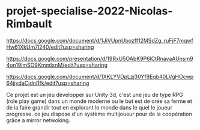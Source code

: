 # projet-specialise-2022-Nicolas-Rimbault

https://docs.google.com/document/d/1JiVUpnUbozff12MSdZg_ruFjF7mqwfHw61XkUm7l240/edit?usp=sharing

https://docs.google.com/presentation/d/19RxU5OAbK9P6lCtRnavaAUnsm94on19lmSO9KmmIxnM/edit?usp=sharing

https://docs.google.com/document/d/1XKLYVDpLzj30Yf9Eqb40LVgHOcwp64jjvdaCjdni1fk/edit?usp=sharing

Ce projet est un jeu développer sur Unity 3d, c'est une jeu de type RPG (role play game) dans un monde moderne ou le but est de crée sa ferme et de la faire grandir tout en explorant le monde dans le quel le joueur progresse. ce jeu dispose d'un système multijoueur pour de la coopération grâce a mirror netwoking.
